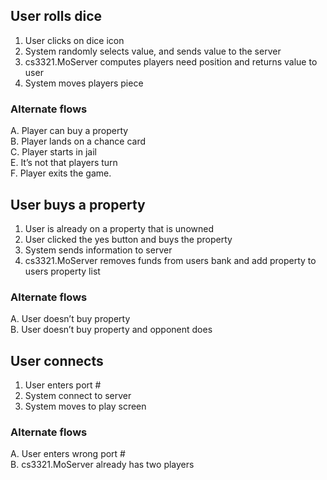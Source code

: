 ## User rolls dice  
1. User clicks on dice icon  
2. System randomly selects value, and sends value to the server  
3. cs3321.MoServer computes players need position and returns value to user  
4. System moves players piece  
### Alternate flows  
A. Player can buy a property   
B. Player lands on a chance card   
C. Player starts in jail  
E. It’s not that players turn  
F. Player exits the game.  

## User buys a property   
1. User is already on a property that is unowned  
2. User clicked the yes button and buys the property  
3. System sends information to server  
4. cs3321.MoServer removes funds from users bank and add property to users property list  
### Alternate flows  
A. User doesn’t buy property  
B. User doesn’t buy property and opponent does  

## User connects  
1. User enters port #  
2. System connect to server  
3. System moves to play screen  
### Alternate flows   
A. User enters wrong port #  
B. cs3321.MoServer already has two players  
